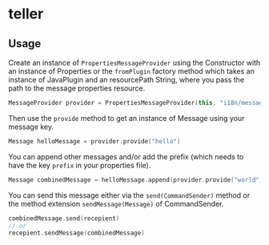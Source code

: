 # teller

## Usage

Create an instance of `PropertiesMessageProvider` using the Constructor with an instance of Properties or the `fromPlugin` factory method which takes an instance of JavaPlugin and an resourcePath String, where you pass the path to the message properties resource.

```kotlin
MessageProvider provider = PropertiesMessageProvider(this, "i18n/messages.properties")
```

Then use the `provide` method to get an instance of Message using your message key.

```kotlin
Message helloMessage = provider.provide("hello")
```

You can append other messages and/or add the prefix (which needs to have the key `prefix` in your properties file).


```kotlin
Message combinedMessage = helloMessage.append(provider.provide("world")).prefixed()
```

You can send this message either via the `send(CommandSender)` method or the method extension `sendMessage(Message)` of CommandSender.

```kotlin
combinedMessage.send(recepient)
// or
recepient.sendMessage(combinedMessage)
```

